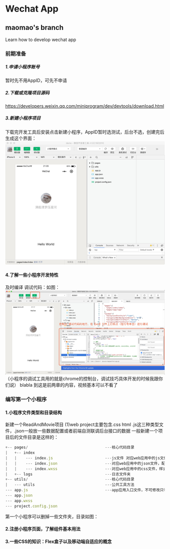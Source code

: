 # Wechat App 
## maomao's branch
Learn how to develop wechat app

### 前期准备
##### 1.申请小程序账号
暂时先不用AppID，可先不申请

##### 2.下载或克隆项目源码
https://developers.weixin.qq.com/miniprogram/dev/devtools/download.html

##### 3.新建小程序项目
下载完开发工具后安装点击新建小程序，AppID暂时选测试，后台不选，创建完后生成这个界面：
<img src="https://raw.githubusercontent.com/taotao820/md-images/master/wechat-app/Screenshot/gotoMain.jpg" alt="">


#### 4.了解一些小程序开发特性
及时编译
调试代码：如图：<img src="https://raw.githubusercontent.com/taotao820/md-images/master/wechat-app/Screenshot/console.jpg" alt="console.jpg">（小程序的调试工具用的就是chrome的控制台，调试技巧具体开发的时候我跟你们说）
blabla 到这是前两章的内容，视频基本可以不看了


### 编写第一个小程序
#### 1.小程序文件类型和目录结构
新建一个ReadAndMovie项目
(1)web project主要包含.css html .js这三种类型文件，.json一般放一些数据配置或者前端自测联调后台接口的数据
一般新建一个项目后的文件目录是这样的：
```js
+-- pages/                                  ---核心代码目录
|   +-- index                               
|   |    --- index.js                       ---js文件 对应web应用中的js文件
|   |    --- index.json                     ---对应web应用中的json文件，配置文件
|   |    --- index.wxss                     ---对应web应用中的css文件，样式文件
|   +-- logs                                ---日志文件夹
+-- utils/                                  ---核心代码目录
|   --- utils                               ---公共工具方法   
--- app.js                                  ---app应用入口文件，不可修改只有一个
--- app.json
--- app.wxss
--- project.config.json              
```
第一个小程序可以删掉一些文件夹，目录如图：


#### 2.注册小程序页面，了解组件基本用法
#### 3.一些CSS的知识：Flex盒子以及移动端自适应的概念

